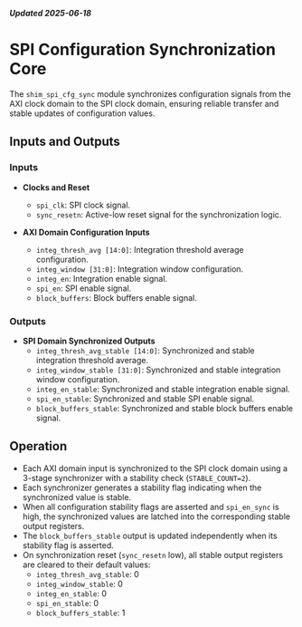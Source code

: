 ***Updated 2025-06-18***
# SPI Configuration Synchronization Core

The `shim_spi_cfg_sync` module synchronizes configuration signals from the AXI clock domain to the SPI clock domain, ensuring reliable transfer and stable updates of configuration values.

## Inputs and Outputs

### Inputs

- **Clocks and Reset**
  - `spi_clk`: SPI clock signal.
  - `sync_resetn`: Active-low reset signal for the synchronization logic.

- **AXI Domain Configuration Inputs**
  - `integ_thresh_avg [14:0]`: Integration threshold average configuration.
  - `integ_window [31:0]`: Integration window configuration.
  - `integ_en`: Integration enable signal.
  - `spi_en`: SPI enable signal.
  - `block_buffers`: Block buffers enable signal.

### Outputs

- **SPI Domain Synchronized Outputs**
  - `integ_thresh_avg_stable [14:0]`: Synchronized and stable integration threshold average.
  - `integ_window_stable [31:0]`: Synchronized and stable integration window configuration.
  - `integ_en_stable`: Synchronized and stable integration enable signal.
  - `spi_en_stable`: Synchronized and stable SPI enable signal.
  - `block_buffers_stable`: Synchronized and stable block buffers enable signal.

## Operation

- Each AXI domain input is synchronized to the SPI clock domain using a 3-stage synchronizer with a stability check (`STABLE_COUNT=2`).
- Each synchronizer generates a stability flag indicating when the synchronized value is stable.
- When all configuration stability flags are asserted and `spi_en_sync` is high, the synchronized values are latched into the corresponding stable output registers.
- The `block_buffers_stable` output is updated independently when its stability flag is asserted.
- On synchronization reset (`sync_resetn` low), all stable output registers are cleared to their default values:
  - `integ_thresh_avg_stable`: 0
  - `integ_window_stable`: 0
  - `integ_en_stable`: 0
  - `spi_en_stable`: 0
  - `block_buffers_stable`: 1
